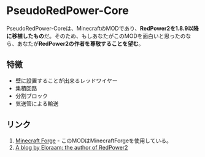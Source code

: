 # PseudoRedPower-Core
PseudoRedPower-Coreは、MinecraftのMODであり、**RedPower2を1.8.9以降に移植したもの**だ。そのため、もしあなたがこのMODを面白いと思ったのなら、あなたが**RedPower2の作者を尊敬することを望む**。

## 特徴
* 壁に設置することが出来るレッドワイヤー
* 集積回路
* 分割ブロック
* 気送管による輸送

## リンク
1. [Minecraft Forge](https://github.com/MinecraftForge/MinecraftForge) - このMODはMinecraftForgeを使用している。
1. [A blog by Eloraam: the author of RedPower2](http://www.eloraam.com/ "Eloraams Blog")

